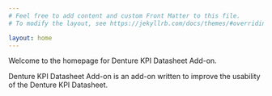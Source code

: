 ```yaml
---
# Feel free to add content and custom Front Matter to this file.
# To modify the layout, see https://jekyllrb.com/docs/themes/#overriding-theme-defaults

layout: home
---
```

Welcome to the homepage for Denture KPI Datasheet Add-on.

Denture KPI Datasheet Add-on is an add-on written to improve the usability of the Denture KPI Datasheet.